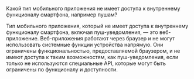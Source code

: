  Какой тип мобильного приложения не имеет доступа к внутреннему функционалу смартфона, например пушам?

Тип мобильного приложения, который не имеет доступа к внутреннему функционалу смартфона, включая пуш-уведомления, — это веб-приложение. Веб-приложения работают через браузер и не могут использовать системные функции устройства напрямую. Они ограничены функциональностью, предоставляемой браузером, и не имеют доступа к таким возможностям, как пуш-уведомления, если только не используются специальные API, которые могут быть ограничены по функционалу и доступности.
